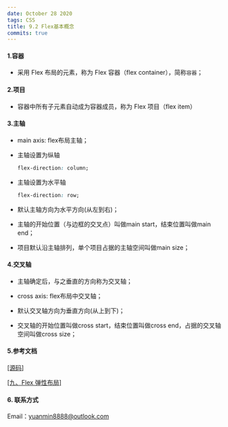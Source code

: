 ```yaml
---
date: October 28 2020
tags: CSS
title: 9.2 Flex基本概念
commits: true
---
```


#### 1.容器

- 采用 Flex 布局的元素，称为 Flex 容器（flex container），简称`容器`；

#### 2.项目

- 容器中所有子元素自动成为容器成员，称为 Flex 项目（flex item）

#### 3.主轴

- main axis: flex布局主轴；

- 主轴设置为纵轴

  ```css
  flex-direction: column;
  ```
- 主轴设置为水平轴

  ```css
  flex-direction: row;
  ```
- 默认主轴方向为水平方向(从左到右)；

- 主轴的开始位置（与边框的交叉点）叫做main start，结束位置叫做main end；

- 项目默认沿主轴排列，单个项目占据的主轴空间叫做main size；

#### 4.交叉轴

- 主轴确定后，与之垂直的方向称为交叉轴；

- cross axis: flex布局中交叉轴；

- 默认交叉轴方向为垂直方向(从上到下)；

- 交叉轴的开始位置叫做cross start，结束位置叫做cross end，占据的交叉轴空间叫做cross size；

#### 5.参考文档

[[源码]](git@github.com:web-oyster/flex_layout.git)

[[九、Flex 弹性布局]](https://web-oyster.github.io/2020/10/28/CSS/Tutorial/%E4%B9%9D%E3%80%81Flex%20%E5%BC%B9%E6%80%A7%E5%B8%83%E5%B1%80/)

#### 6. 联系方式

Email：yuanmin8888@outlook.com
